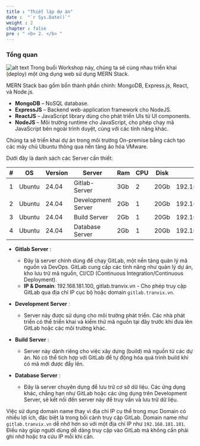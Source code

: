 ```yaml
---
title : "Thiết lập dự án"
date :  "`r Sys.Date()`" 
weight : 2 
chapter : false
pre : " <b> 2. </b> "
---
```


### Tổng quan
![alt text](/images/2-preparation/2-0-0.png)
Trong buổi Workshop này, chúng ta sẽ cùng nhau triển khai (deploy) một ứng dụng web sử dụng MERN Stack. 

MERN Stack bao gồm bốn thành phần chính: MongoDB, Express.js, React, và Node.js.

- **MongoDB** – NoSQL database.
- **ExpressJS** – Backend web-application framework cho NodeJS.
- **ReactJS** – JavaScript library dùng cho phát triển UIs từ UI components. 
- **NodeJS** – Môi trường runtime cho JavaScript, cho phép chạy mã JavaScript bên ngoài trình duyệt, cùng với các tính năng khác.

Chúng ta sẽ triển khai dự án trong môi trường On-premise bằng cách tạo các máy chủ Ubuntu thông qua nền tảng ảo hóa VMware.

Dưới đây là danh sách các Server cần thiết:

| #   | OS     | Version | Server            | Ram  | CPU | Disk | IP              | Username   | Domain             | Description |
| --- | ------ | ------- | ----------------- | ---- | --- | ---- | --------------- | ---------- | ------------------ | ----------- |
| 1   | Ubuntu | 24.04   | Gitlab-Server      | 3Gb  | 2   | 20Gb | 192.168.181.101 | tranvi0910 | gitlab.tranvix.vn  |             |
| 2   | Ubuntu | 24.04   | Development Server | 2Gb  | 1   | 20Gb | 192.168.181.102 | tranvi0910 |                    |             |
| 3   | Ubuntu | 24.04   | Build Server       | 2Gb  | 1   | 20Gb | 192.168.181.103 | tranvi0910 |                    |             |
| 4   | Ubuntu | 24.04   | Database Server    | 2Gb  | 1   | 20Gb | 192.168.181.104 | tranvi0910 |                    |             |

- **Gitlab Server** : 
    - Đây là server chính dùng để chạy GitLab, một nền tảng quản lý mã nguồn và DevOps. GitLab cung cấp các tính năng như quản lý dự án, kho lưu trữ mã nguồn, CI/CD (Continuous Integration/Continuous Deployment).
    - **IP & Domain**: 192.168.181.100, gitlab.tranvix.vn - Cho phép truy cập GitLab qua địa chỉ IP cục bộ hoặc domain `gitlab.tranvix.vn`.

- **Development Server** :
    - Server này được sử dụng cho môi trường phát triển. Các nhà phát triển có thể triển khai và kiểm thử mã nguồn tại đây trước khi đưa lên GitLab hoặc các môi trường khác.

- **Build Server** :
    - Server này dành riêng cho việc xây dựng (build) mã nguồn từ các dự án. Nó có thể tích hợp với GitLab để tự động hóa quá trình build khi có mã mới được đẩy lên.

- **Database Server** :
    - Đây là server chuyên dụng để lưu trữ cơ sở dữ liệu. Các ứng dụng khác, chẳng hạn như GitLab hoặc các ứng dụng trên Development Server, sẽ kết nối đến server này để truy vấn và lưu trữ dữ liệu.



Việc sử dụng domain name thay vì địa chỉ IP cụ thể trong mục Domain có nhiều lợi ích, đặc biệt là trong bối cảnh truy cập GitLab.
Domain name như `gitlab.tranvix.vn` dễ nhớ hơn so với một địa chỉ IP như `192.168.181.101`. Điều này giúp người dùng dễ dàng truy cập vào GitLab mà không cần phải ghi nhớ hoặc tra cứu IP mỗi khi cần.